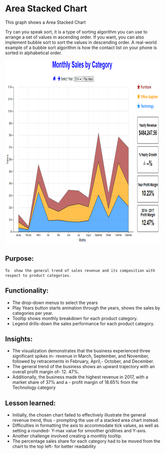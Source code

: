 # Area Stacked Chart

This graph shows a Area Stacked Chart

Try can you speak sort, it is a type of sorting algorithm you can use to arrange a set of values in ascending order. If you want, you can also implement bubble sort to sort the values in descending order. A real-world example of a bubble sort algorithm is how the contact list on your phone is sorted in alphabetical order.

<img src="../../img/charts Image/Peace.PNG" alt="App interface" width="1000" height="600">

## Purpose: 
    To  show the general trend of sales revenue and its composition with respect to product categories.

## Functionality:
- The drop-down menus to select the years 
- Play Years button starts animation through the years, shows the sales by categories per year.
- Tooltip shows monthly breakdown for each product category.
- Legend drills-down the sales performance for each product category.

## Insights:
- The visualization demonstrates that the business experienced three significant spikes in- revenue in     March, September, and November, followed by retracements in February, April,- October, and December. 
- The general trend of the business shows an upward trajectory with an overall profit margin of- 12.   47%.
- Additionally, the business made the highest revenue in 2017, with a market share of 37% and a  - profit margin of 18.65% from the Technology category

## Lesson learned:
- Initially, the chosen chart failed to effectively illustrate the general revenue trend, thus   - prompting the use of a stacked area chart instead. 
- Difficulties in formatting the axis to accommodate tick values, as well as setting a rounded- Y-max  value for smoother gridlines and Y-axis. 
- Another challenge involved creating a monthly tooltip. 
- The percentage sales share for each category had to be moved from the chart to the top left- for     better readability
